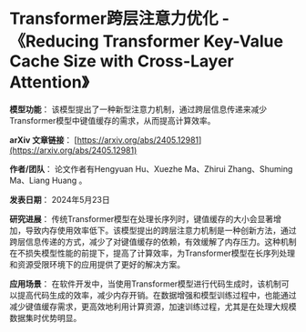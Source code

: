 # Transformer跨层注意力优化 - 《Reducing Transformer Key-Value Cache Size with Cross-Layer Attention》

**模型功能**：
该模型提出了一种新型注意力机制，通过跨层信息传递来减少Transformer模型中键值缓存的需求，从而提高计算效率。

**arXiv 文章链接**：
[https://arxiv.org/abs/2405.12981](https://arxiv.org/abs/2405.12981)

**作者/团队**：
论文作者有Hengyuan Hu、Xuezhe Ma、Zhirui Zhang、Shuming Ma、Liang Huang 。

**发表日期**：
2024年5月23日

**研究进展**：
传统Transformer模型在处理长序列时，键值缓存的大小会显著增加，导致内存使用效率低下。该模型提出的跨层注意力机制是一种创新方法，通过跨层信息传递的方式，减少了对键值缓存的依赖，有效缓解了内存压力。这种机制在不损失模型性能的前提下，提高了计算效率，为Transformer模型在长序列处理和资源受限环境下的应用提供了更好的解决方案。

**应用场景**：
在软件开发中，当使用Transformer模型进行代码生成时，该机制可以提高代码生成的效率，减少内存开销。在数据增强和模型训练过程中，也能通过减少键值缓存需求，更高效地利用计算资源，加速训练过程，尤其是在处理大规模数据集时优势明显。